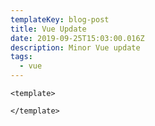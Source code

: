 ```yaml
---
templateKey: blog-post
title: Vue Update
date: 2019-09-25T15:03:00.016Z
description: Minor Vue update
tags:
  - vue
---
```

`<template>`

`</template>`
